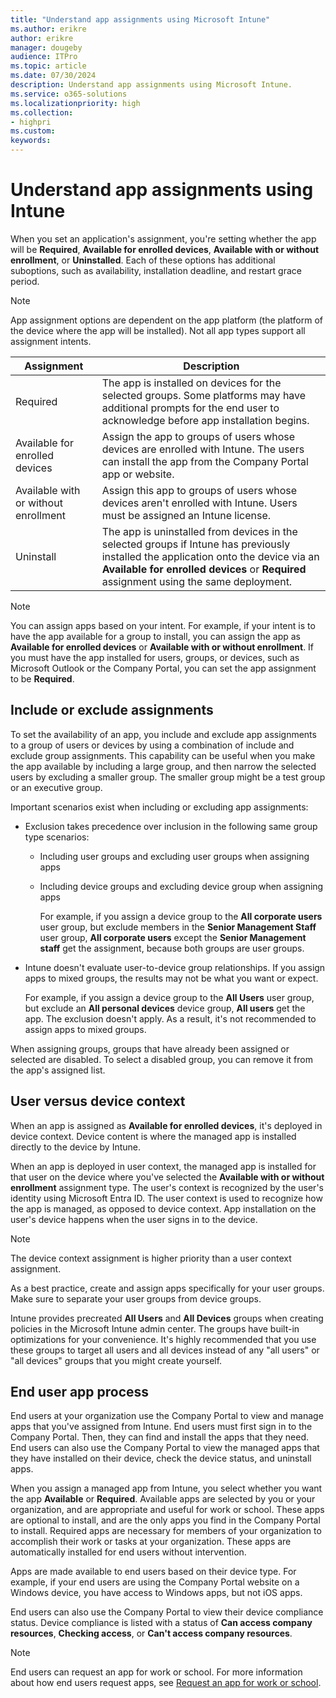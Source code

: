 ```yaml
---
title: "Understand app assignments using Microsoft Intune"
ms.author: erikre
author: erikre
manager: dougeby
audience: ITPro
ms.topic: article
ms.date: 07/30/2024
description: Understand app assignments using Microsoft Intune.
ms.service: o365-solutions
ms.localizationpriority: high
ms.collection:
- highpri
ms.custom:
keywords:
---
```


# Understand app assignments using Intune

When you set an application's assignment, you're setting whether the app will be **Required**, **Available for enrolled devices**, **Available with or without enrollment**, or **Uninstalled**. Each of these options has additional suboptions, such as availability, installation deadline, and restart grace period.

> [!NOTE]
> App assignment options are dependent on the app platform (the platform of the device where the app will be installed). Not all app types support all assignment intents.

| Assignment | Description |
|---|---|
| Required | The app is installed on devices for the selected groups. Some platforms may have additional prompts for the end user to acknowledge before app installation begins. |
| Available for enrolled devices | Assign the app to groups of users whose devices are enrolled with Intune. The users can install the app from the Company Portal app or website. |
| Available with or without enrollment | Assign this app to groups of users whose devices aren't enrolled with Intune. Users must be assigned an Intune license. |
| Uninstall | The app is uninstalled from devices in the selected groups if Intune has previously installed the application onto the device via an **Available for enrolled devices** or **Required** assignment using the same deployment.  |

> [!NOTE]
> You can assign apps based on your intent. For example, if your intent is to have the app available for a group to install, you can assign the app as **Available for enrolled devices** or **Available with or without enrollment**. If you must have the app installed for users, groups, or devices, such as Microsoft Outlook or the Company Portal, you can set the app assignment to be **Required**.

## Include or exclude assignments

To set the availability of an app, you include and exclude app assignments to a group of users or devices by using a combination of include and exclude group assignments. This capability can be useful when you make the app available by including a large group, and then narrow the selected users by excluding a smaller group. The smaller group might be a test group or an executive group.

Important scenarios exist when including or excluding app assignments:

- Exclusion takes precedence over inclusion in the following same group type scenarios:
  - Including user groups and excluding user groups when assigning apps
  - Including device groups and excluding device group when assigning apps

    For example, if you assign a device group to the **All corporate users** user group, but exclude members in the **Senior Management Staff** user group, **All corporate users** except the **Senior Management staff** get the assignment, because both groups are user groups.

- Intune doesn't evaluate user-to-device group relationships. If you assign apps to mixed groups, the results may not be what you want or expect.

    For example, if you assign a device group to the **All Users** user group, but exclude an **All personal devices** device group, **All users** get the app. The exclusion doesn't apply. As a result, it's not recommended to assign apps to mixed groups.

When assigning groups, groups that have already been assigned or selected are disabled. To select a disabled group, you can remove it from the app's assigned list.

## User versus device context

When an app is assigned as **Available for enrolled devices**, it's deployed in device context. Device content is where the managed app is installed directly to the device by Intune.

When an app is deployed in user context, the managed app is installed for that user on the device where you've selected the **Available with or without enrollment** assignment type. The user's context is recognized by the user's identity using Microsoft Entra ID. The user context is used to recognize how the app is managed, as opposed to device context. App installation on the user's device happens when the user signs in to the device.

> [!NOTE]
> The device context assignment is higher priority than a user context assignment.

As a best practice, create and assign apps specifically for your user groups. Make sure to separate your user groups from device groups.

Intune provides precreated **All Users** and **All Devices** groups when creating policies in the Microsoft Intune admin center. The groups have built-in optimizations for your convenience. It's highly recommended that you use these groups to target all users and all devices instead of any "all users" or "all devices" groups that you might create yourself.

## End user app process

End users at your organization use the Company Portal to view and manage apps that you've assigned from Intune. End users must first sign in to the Company Portal. Then, they can find and install the apps that they need. End users can also use the Company Portal to view the managed apps that they have installed on their device, check the device status, and uninstall apps.

When you assign a managed app from Intune, you select whether you want the app **Available** or **Required**. Available apps are selected by you or your organization, and are appropriate and useful for work or school. These apps are optional to install, and are the only apps you find in the Company Portal to install. Required apps are necessary for members of your organization to accomplish their work or tasks at your organization. These apps are automatically installed for end users without intervention.

Apps are made available to end users based on their device type. For example, if your end users are using the Company Portal website on a Windows device, you have access to Windows apps, but not iOS apps.

End users can also use the Company Portal to view their device compliance status. Device compliance is listed with a status of **Can access company resources**, **Checking access**, or **Can't access company resources**.

> [!NOTE]
> End users can request an app for work or school. For more information about how end users request apps, see [Request an app for work or school](/mem/intune/user-help/install-apps-cpapp-windows#request-an-app-for-work-or-school).
